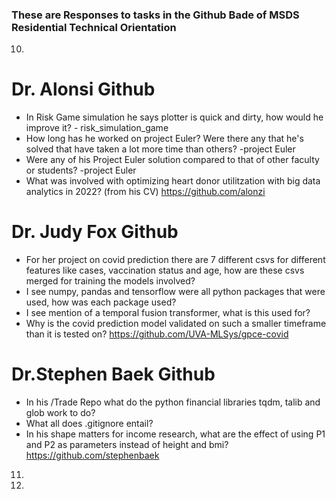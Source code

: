 ### These are Responses to tasks in the Github Bade of MSDS Residential Technical Orientation
10.
# Dr. Alonsi Github
  - In Risk Game simulation he says plotter is quick and dirty, how would he improve it? - risk_simulation_game
  - How long has he worked on project Euler? Were there any that he's solved that have taken a lot more time than others? -project Euler
  - Were any of his Project Euler solution compared to that of other faculty or students? -project Euler
  - What was involved with optimizing heart donor utilitzation with big data analytics in 2022? (from his CV)
https://github.com/alonzi 

# Dr. Judy Fox Github
- For her project on covid prediction there are 7 different csvs for different features like cases, vaccination status and age, how are these csvs merged for training the models involved?
- I see numpy, pandas and tensorflow were all python packages that were used, how was each package used?
- I see mention of a temporal fusion transformer, what is this used for?
- Why is the covid prediction model validated on such a smaller timeframe than it is tested on?
https://github.com/UVA-MLSys/gpce-covid 

# Dr.Stephen Baek Github
- In his /Trade Repo what do the python financial libraries tqdm, talib and glob work to do?
- What all does .gitignore entail?
- In his shape matters for income research, what are the effect of using P1 and P2 as parameters instead of height and bmi?
https://github.com/stephenbaek 

11.


12.


